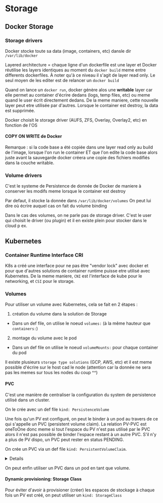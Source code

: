 # Storage

## Docker Storage

### Storage drivers

Docker stocke toute sa data (image, containers, etc) dansle dir `/var/lib/docker`

Layered architecture = chaque ligne d'un dockerfile est une layer et Docker réutilise les layers identiques au moment du `docker build` meme entre differents dockerfiles. À noter qu'à ce niveau il s'agit de layer read only. Le seul moyen de les editer est de relancer un `docker build`

Quand on lance un `docker run`, docker génère alos une **writable** layer car elle permet au container d'écrire dedans (logs, temp files, etc) ou meme quand le user écrit directement dedans. De la meme maniere, cette nouvelle layer peut etre utilisée par d'autres. Lorsque le container est destroy, la data est supprimée.

Docker choisit le storage driver (AUFS, ZFS, Overlay, Overlay2, etc) en fonction de l'OS

#### COPY ON WRITE de Docker

Remarque : si la code base a été copiée dans une layer read only au build de l'image, lorsque l'on run le container ET que l'on edite la code base alors juste avant la sauvegarde docker créera une copie des fichiers modifiés dans la couche writable.

### Volume drivers

C'est le systeme de Persistence de donnée de Docker de maniere à conserver les modifs meme lorsque le container est destroy

Par defaut, il stocke la donnée dans `/var/lib/docker/volumes`
On peut lui dire où écrire auquel cas on fait du volume binding

Dans le cas des volumes, on ne parle pas de storage driver. C'est le user qui choisit le driver (ou plugin) et il en existe plein pour stocker dans le cloud p ex.

## Kubernetes

### Container Runtime Interface CRI

K8s a créé une interface pour ne pas être "vendor lock" avec docker et pour que d'autres solutions de container runtime puisse etre utilisé avec Kubernetes. De la meme maniere, `CNI` est l'interface de kube pour le networking, et `CSI` pour le storage.

### Volumes

Pour utiliser un volume avec Kubernetes, cela se fait en 2 étapes :
1. création du volume dans la solution de Storage
  * Dans un def file, on utilise le noeud `volumes:` (à la même hauteur que `containers:`)
2. montage du volume avec le pod
  * Dans un def file on utilise le noeud `volumeMounts:` pour chaque container du pod

Il existe plusieurs `storage type solutions` (GCP, AWS, etc) et il est meme possible d'écrire sur le host cad le node (attention car la donnée ne sera pas les memes sur tous les nodes du coup ^^) 

#### PVC

C'est une manière de centraliser la configuration du system de persistence utilisé dans un cluster. 

On le crée avec un def file `kind: PersistenceVolume`

Une fois qu'un PV est configuré, on peut le binder à un pod au travers de ce qui s'appelle un PVC (persistent volume claim). La relation PV-PVC est oneToOne donc meme si tout l'espace du PV n'est pas utilisé par le PVC alors il n'est pas possible de binder l'espace restant à un autre PVC. S'il n'y a plus de PV dispo, un PVC peut rester en status PENDING.

On crée un PVC via un def file `kind: PersistentVolumeClaim`.

<details>K8s choisit le meilleur PV en fonction de l'espace disponible, du AccessMode (~ les permissions souhaitées e.g. readonly, readandwrite) etc, mais il est aussi possible d'utiliser des labels et selectors pour choisir nous meme.
Lorsque le PVC est détruit, par def k8s va Retain la donnée dans le volume et donc le PV ne sera toujours pas dispo pour d'autres PVC. On peut changer ça pour que le PV soit Delete ou bien Recycle</details>

On peut enfin utiliser un PVC dans un pod en tant que volume. 

#### Dynamic provisioning: Storage Class

Pour éviter d'avoir à provisioner (créer) les espaces de stockage à chaque fois un PV est créé, on peut utiliser un `kind: StorageClass`
